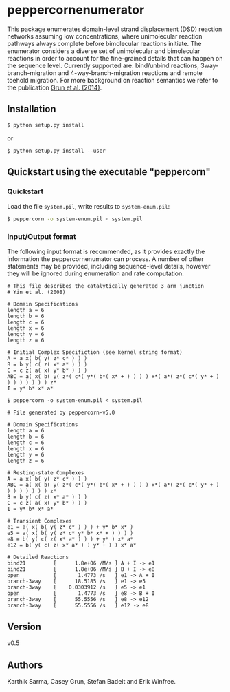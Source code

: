 # peppercornenumerator 

This package enumerates domain-level strand displacement (DSD) reaction
networks assuming low concentrations, where unimolecular reaction pathways
always complete before bimolecular reactions initiate. The enumerator considers
a diverse set of unimolecular and bimolecular reactions in order to account for
the fine-grained details that can happen on the sequence level. Currently
supported are: bind/unbind reactions, 3way-branch-migration and
4-way-branch-migration reactions and remote toehold migration. For more
background on reaction semantics we refer to the publication [Grun et al. (2014)].

## Installation
```bash
$ python setup.py install
```
or
```
$ python setup.py install --user
```

## Quickstart using the executable "peppercorn"

### Quickstart
Load the file `system.pil`, write results to `system-enum.pil`:

```sh
$ peppercorn -o system-enum.pil < system.pil
```

### Input/Output format

The following input format is recommended, as it provides exactly the
information the peppercornenumator can process. A number of other statements
may be provided, including sequence-level details, however they will be ignored
during enumeration and rate computation.

```
# This file describes the catalytically generated 3 arm junction 
# Yin et al. (2008)

# Domain Specifications 
length a = 6
length b = 6
length c = 6
length x = 6
length y = 6
length z = 6

# Initial Complex Specifiction (see kernel string format)
A = a x( b( y( z* c* ) ) ) 
B = b y( c( z( x* a* ) ) ) 
C = c z( a( x( y* b* ) ) ) 
ABC = a( x( b( y( z*( c*( y*( b*( x* + ) ) ) ) x*( a*( z*( c*( y* + ) ) ) ) ) ) ) ) z* 
I = y* b* x* a* 
```

```
$ peppercorn -o system-enum.pil < system.pil
```

```
# File generated by peppercorn-v5.0

# Domain Specifications 
length a = 6
length b = 6
length c = 6
length x = 6
length y = 6
length z = 6

# Resting-state Complexes 
A = a x( b( y( z* c* ) ) ) 
ABC = a( x( b( y( z*( c*( y*( b*( x* + ) ) ) ) x*( a*( z*( c*( y* + ) ) ) ) ) ) ) ) z* 
B = b y( c( z( x* a* ) ) ) 
C = c z( a( x( y* b* ) ) ) 
I = y* b* x* a* 

# Transient Complexes 
e1 = a( x( b( y( z* c* ) ) ) + y* b* x* ) 
e5 = a( x( b( y( z* c* y* b* x* + ) ) ) ) 
e8 = b( y( c( z( x* a* ) ) ) + y* ) x* a* 
e12 = b( y( c( z( x* a* ) ) y* + ) ) x* a* 

# Detailed Reactions 
bind21         [      1.8e+06 /M/s ] A + I -> e1
bind21         [      1.8e+06 /M/s ] B + I -> e8
open           [       1.4773 /s   ] e1 -> A + I
branch-3way    [      18.5185 /s   ] e1 -> e5
branch-3way    [    0.0303912 /s   ] e5 -> e1
open           [       1.4773 /s   ] e8 -> B + I
branch-3way    [      55.5556 /s   ] e8 -> e12
branch-3way    [      55.5556 /s   ] e12 -> e8
```

## Version
v0.5

## Authors
Karthik Sarma, Casey Grun, Stefan Badelt and Erik Winfree.


[Grun et al. (2014)]: <https://arxiv.org/abs/1505.03738>

